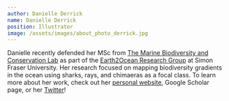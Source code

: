 ```yaml
---
author: Danielle Derrick
name: Danielle Derrick
position: Illustrator
image: /assets/images/about_photo_derrick.jpg
---
```


Danielle recently defended her MSc from <a href="http://www.dulvy.com/" target="_blank">The Marine Biodiversity and Conservation Lab</a> as part of the <a href="https://earthtooceansfu.ca/" target="_blank">Earth2Ocean Research Group</a> at Simon Fraser University. Her research focused on mapping biodiversity gradients in the ocean using sharks, rays, and chimaeras as a focal class. To learn more about her work, check out her <a href="https://daniellehderrick.weebly.com/" target="_blank">personal website</a>, Google Scholar page, or her <a href="https://twitter.com/DaniDogfish" target="_blank">Twitter</a>! 
